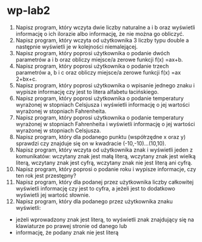 # wp-lab2

1. Napisz program, który wczyta dwie liczby naturalne a i b oraz wyświetli informację o
ich ilorazie albo informację, że nie można go obliczyć.
2. Napisz program, który wczyta od użytkownika 3 liczby typu double a następnie wyświetli
je w kolejności niemalejącej.
3. Napisz program, który poprosi użytkownika o podanie dwóch parametrów a i b oraz
obliczy miejsce/a zerowe funkcji f(x) =ax+b.
4. Napisz program, który poprosi użytkownika o podanie trzech parametrów a, b i c oraz
obliczy miejsce/a zerowe funkcji f(x) =ax
2+bx+c.
5. Napisz program, który poprosi użytkownika o wpisanie jednego znaku i wypisze informację czy jest to litera alfabetu łacińskiego.
6. Napisz program, który poprosi użytkownika o podanie temperatury wyrażonej w stopniach Celsjusza i wyświetli informację o jej wartości wyrażonej w stopniach Fahrenheita.
7. Napisz program, który poprosi użytkownika o podanie temperatury wyrażonej w stopniach Fahrenheita i wyświetli informację o jej wartości wyrażonej w stopniach Celsjusza.
8. Napisz program, który dla podanego punktu (współrzędne x oraz y) sprawdzi czy znajduje się on w kwadracie (-10,-10)...(10,10).
9. Napisz program, który wczyta od użytkownika znak i wyświetli jeden z komunikatów:
wczytany znak jest małą literą,
wczytany znak jest wielką literą,
wczytany znak jest cyfrą,
wczytany znak nie jest literą ani cyfrą.
10. Napisz program, który poprosi o podanie roku i wypisze informacje, czy ten rok jest
przestępny?
11. Napisz program, który dla podanej przez użytkownika liczby całkowitej wyświetli informację czy jest to cyfra, a jeżeli jest to dodatkowo wyświetli jej wartość słownie.
12. Napisz program, który dla podanego przez użytkownika znaku wyświetli:
- jeżeli wprowadzony znak jest literą, to wyświetli znak znajdujący się na klawiaturze
po prawej stronie od danego lub
- informację, że podany znak nie jest literą
